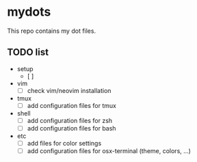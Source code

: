 # mydots
This repo contains my dot files.

## TODO list
* setup
	- [ ] 
* vim
	- [ ] check vim/neovim installation
* tmux
	- [ ] add configuration files for tmux
* shell
	- [ ] add configuration files for zsh
	- [ ] add configuration files for bash
* etc
	- [ ] add files for color settings
	- [ ] add configuration files for osx-terminal (theme, colors, ...)
